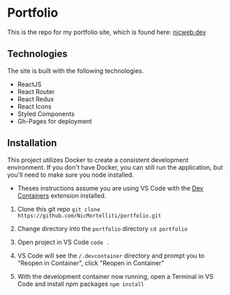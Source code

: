 # Portfolio

This is the repo for my portfolio site, which is found here: [nicweb.dev](https://nicweb.dev)

## Technologies

The site is built with the following technologies.

- ReactJS
- React Router
- React Redux
- React Icons
- Styled Components
- Gh-Pages for deployment

## Installation
This project utilizes Docker to create a consistent development environment. If you don't have Docker, you can still run the application, but you'll need to make sure you node installed.

* Theses instructions assume you are using VS Code with the [Dev Containers](https://marketplace.visualstudio.com/items?itemName=ms-vscode-remote.remote-containers) extension installed.

1) Clone this git repo
```git clone https://github.com/NicMortelliti/portfolio.git```

1) Change directory into the ```portfolio``` directory
```cd portfolio```

1) Open project in VS Code ```code .```

1) VS Code will see the ```/.devcontainer``` directory and prompt you to "Reopen in Container", click "Reopen in Container"

1) With the development container now running, open a Terminal in VS Code and install npm packages ```npm install```

